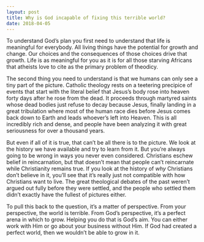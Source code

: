 ```yaml
---
layout: post
title: Why is God incapable of fixing this terrible world?
date: 2018-04-05
---
```


<p>To understand God’s plan you first need to understand that life is meaningful for everybody. All living things have the potential for growth and change. Our choices and the consequences of those choices drive that growth. Life is as meaningful for you as it is for all those starving Africans that atheists love to cite as the primary problem of theodicy.</p><p>The second thing you need to understand is that we humans can only see a tiny part of the picture. Catholic theology rests on a teetering precipice of events that start with the literal belief that Jesus’s body rose into heaven forty days after he rose from the dead. It proceeds through martyred saints whose dead bodies just refuse to decay because Jesus, finally landing in a great tribulation where most of the human race dies before Jesus comes back down to Earth and leads whoever’s left into Heaven. This is all incredibly rich and dense, and people have been analyzing it with great seriousness for over a thousand years.</p><p>But even if all of it is true, that can’t be all there is to the picture. We look at the history we have available and try to learn from it. But you’re always going to be wrong in ways you never even considered. Christians eschew belief in reincarnation, but that doesn’t mean that people can’t reincarnate while Christianity remains true. If you look at the history of <i>why</i> Christians don’t believe in it, you’ll see that it’s really just not compatible with how Christians want to live. The great theological debates of the past weren’t argued out fully before they were settled, and the people who settled them didn’t exactly have the fullest of pictures either.</p><p>To pull this back to the question, it’s a matter of perspective. From your perspective, the world is terrible. From God’s perspective, it’s a perfect arena in which to grow. Helping you do that is God’s aim. You can either work with Him or go about your business without Him. If God had created a perfect world, then we wouldn’t be able to grow in it.</p>
